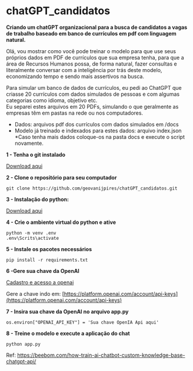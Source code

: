 # chatGPT_candidatos
**Criando um chatGPT organizacional para a busca de candidatos a vagas de trabalho baseado em banco de currículos em pdf com linguagem natural.**

Olá, vou mostrar como você pode treinar o modelo para que use seus próprios dados em PDF de currículos que sua empresa tenha, para que a área de Recursos Humanos possa, de forma natural, fazer consultas e literalmente conversar com a inteligência por trás deste modelo, economizando tempo e sendo mais assertivos na busca.

Para simular um banco de dados de currículos, eu pedi ao ChatGPT que criasse 20 currículos com dados simulados de pessoas e com algumas categorias como idioma, objetivo etc. \
Eu separei estes arquivos em 20 PDFs, simulando o que geralmente as empresas têm em pastas na rede ou nos computadores.

* Dados: arquivos pdf dos currículos com dados simulados em /docs 
* Modelo já treinado e indexados para estes dados: arquivo index.json 
*Caso tenha mais dados coloque-os na pasta docs e execute o script novamente.

**1 - Tenha o git instalado** 

[Download aqui](https://git-scm.com/downloads)

**2 - Clone o repositório para seu computador**

`git clone https://github.com/geovanijpires/chatGPT_candidatos.git`

**3 - Instalação do python:**

[Download aqui](https://www.python.org/downloads/)

**4 - Crie o ambiente virtual do python e ative**

`python -m venv .env` \
`.env\Scrits\activate`

**5 - Instale os pacotes necessários**

`pip install -r requirements.txt`

**6 -Gere sua chave da OpenAI** 

[Cadastro e acesso a openai](https://platform.openai.com/signup) 

Gere a chave indo em: [https://platform.openai.com/account/api-keys](https://platform.openai.com/account/api-keys)

**7 - Insira sua chave da OpenAI no arquivo app.py**

`os.environ["OPENAI_API_KEY"] = 'Sua chave OpenIA Api aqui'`

**8 - Treine o modelo e execute a aplicação do chat**

`python app.py`


Ref: https://beebom.com/how-train-ai-chatbot-custom-knowledge-base-chatgpt-api/
